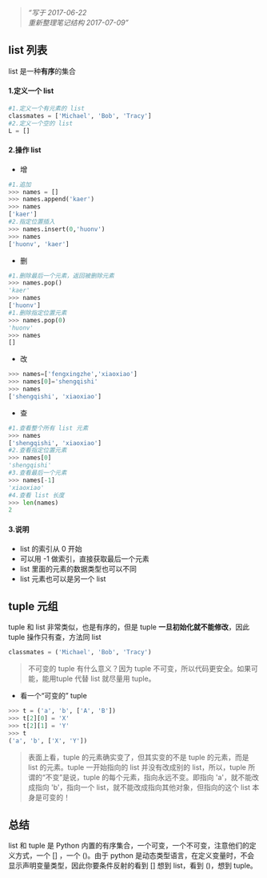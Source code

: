 >*“写于 2017-06-22  
重新整理笔记结构 2017-07-09”*

## list 列表
list 是一种**有序**的集合

#### 1.定义一个 list 
```python
#1.定义一个有元素的 list
classmates = ['Michael', 'Bob', 'Tracy']
#2.定义一个空的 list
L = []
```  
#### 2.操作 list 
- 增
```python
#1.追加
>>> names = []
>>> names.append('kaer')
>>> names
['kaer']
#2.指定位置插入
>>> names.insert(0,'huonv')
>>> names
['huonv', 'kaer']
```
- 删
```python
#1.删除最后一个元素，返回被删除元素
>>> names.pop()
'kaer'
>>> names
['huonv']
#1.删除指定位置元素
>>> names.pop(0)
'huonv'
>>> names
[]
```
- 改
```python
>>> names=['fengxingzhe','xiaoxiao']
>>> names[0]='shengqishi'
>>> names
['shengqishi', 'xiaoxiao']
```
- 查
```python
#1.查看整个所有 list 元素
>>> names
['shengqishi', 'xiaoxiao']
#2.查看指定位置元素
>>> names[0]
'shengqishi'
#3.查看最后一个元素
>>> names[-1]
'xiaoxiao'
#4.查看 list 长度
>>> len(names)
2
```

#### 3.说明
- list 的索引从 0 开始
- 可以用 -1 做索引，直接获取最后一个元素  
- list 里面的元素的数据类型也可以不同   
- list 元素也可以是另一个 list  

## tuple 元组
tuple 和 list 非常类似，也是有序的，但是 tuple **一旦初始化就不能修改**，因此 tuple 操作只有查，方法同 list  
```python
classmates = ('Michael', 'Bob', 'Tracy')
```
> 不可变的 tuple 有什么意义？因为 tuple 不可变，所以代码更安全。如果可能，能用tuple 代替 list 就尽量用 tuple。  
- 看一个“可变的” tuple  
```python
>>> t = ('a', 'b', ['A', 'B'])
>>> t[2][0] = 'X'
>>> t[2][1] = 'Y'
>>> t
('a', 'b', ['X', 'Y'])
```
> 表面上看，tuple 的元素确实变了，但其实变的不是 tuple 的元素，而是 list 的元素。tuple 一开始指向的 list 并没有改成别的 list，所以，tuple 所谓的“不变”是说，tuple 的每个元素，指向永远不变。即指向 'a'，就不能改成指向 'b'，指向一个 list，就不能改成指向其他对象，但指向的这个 list 本身是可变的！

## 总结  
list 和 tuple 是 Python 内置的有序集合，一个可变，一个不可变，注意他们的定义方式，一个 [] ，一个 ()。由于 python 是动态类型语言，在定义变量时，不会显示声明变量类型，因此你要条件反射的看到 [] 想到 list，看到 ()，想到 tuple。
